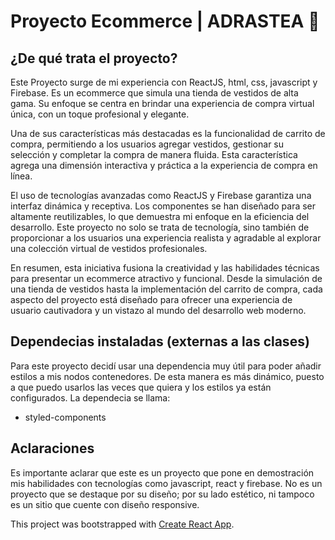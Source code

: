 # Proyecto Ecommerce | ADRASTEA 💜

## ¿De qué trata el proyecto?

Este Proyecto surge de mi experiencia con ReactJS, html, css, javascript y Firebase. Es un ecommerce que simula una tienda de vestidos de alta gama. Su enfoque se centra en brindar una experiencia de compra virtual única, con un toque profesional y elegante.

Una de sus características más destacadas es la funcionalidad de carrito de compra, permitiendo a los usuarios agregar vestidos, gestionar su selección y completar la compra de manera fluida. Esta característica agrega una dimensión interactiva y práctica a la experiencia de compra en línea.

El uso de tecnologías avanzadas como ReactJS y Firebase garantiza una interfaz dinámica y receptiva. Los componentes se han diseñado para ser altamente reutilizables, lo que demuestra mi enfoque en la eficiencia del desarrollo. Este proyecto no solo se trata de tecnología, sino también de proporcionar a los usuarios una experiencia realista y agradable al explorar una colección virtual de vestidos profesionales.

En resumen, esta iniciativa fusiona la creatividad y las habilidades técnicas para presentar un ecommerce atractivo y funcional. Desde la simulación de una tienda de vestidos hasta la implementación del carrito de compra, cada aspecto del proyecto está diseñado para ofrecer una experiencia de usuario cautivadora y un vistazo al mundo del desarrollo web moderno.

## Dependecias instaladas (externas a las clases)

Para este proyecto decidí usar una dependencia muy útil para poder añadir estilos a mis nodos contenedores. De esta manera es más dinámico, puesto a que puedo usarlos las veces que quiera y los estilos ya están configurados. La dependecia se llama: 

- styled-components

## Aclaraciones

Es importante aclarar que este es un proyecto que pone en demostración mis habilidades con tecnologías como javascript, react y firebase. No es un proyecto que se destaque por su diseño; por su lado estético, ni tampoco es un sitio que cuente con diseño responsive.

This project was bootstrapped with [Create React App](https://github.com/facebook/create-react-app).